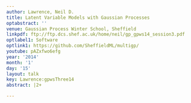 ```yaml
---
author: Lawrence, Neil D.
title: Latent Variable Models with Gaussian Processes
optabstract: ''
venue: Gaussian Process Winter School, Sheffield
linkpdf: ftp://ftp.dcs.shef.ac.uk/home/neil/gp_gpws14_session3.pdf
optlabel1: Software
optlink1: https://github.com/SheffieldML/multigp/
youtube: pAZxfwo6efg
year: '2014'
month: '1'
day: '15'
layout: talk
key: Lawrence:gpwsThree14
abstract: |2+

---
```

